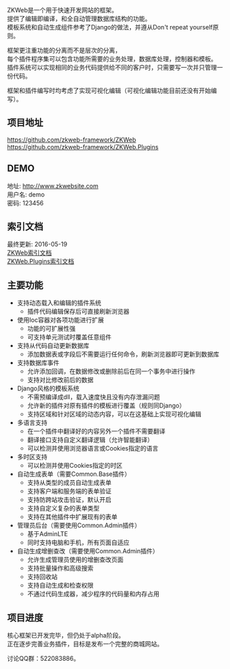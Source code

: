 ZKWeb是一个用于快速开发网站的框架。<br/>
提供了编辑即编译，和全自动管理数据库结构的功能。<br/>
模板系统和自动生成组件参考了Django的做法，并遵从Don't repeat yourself原则。<br/>

框架更注重功能的分离而不是层次的分离，<br/>
每个插件程序集可以包含功能所需要的业务处理，数据库处理，控制器和模板。<br/>
插件系统可以实现相同的业务代码提供给不同的客户时，只需要写一次并只管理一份代码。<br/>

框架和插件编写时均考虑了实现可视化编辑（可视化编辑功能目前还没有开始编写）。<br/>

### <h2>项目地址</h2>

<a href="https://github.com/zkweb-framework/ZKWeb" target="_blank">https://github.com/zkweb-framework/ZKWeb</a></br>
<a href="https://github.com/zkweb-framework/ZKWeb.Plugins" target="_blank">https://github.com/zkweb-framework/ZKWeb.Plugins</a>

### <h2>DEMO</h2>

地址: <a href="http://www.zkwebsite.com" target="_blank">http://www.zkwebsite.com</a><br/>
用户名: demo<br/>
密码: 123456<br/>

### <h2>索引文档</h2>

最终更新: 2016-05-19<br/>
<a href="../references/zkweb/html/annotated.html" target="_blank">ZKWeb索引文档</a></br>
<a href="../references/zkweb.plugins/html/annotated.html" target="_blank">ZKWeb.Plugins索引文档</a>

### <h2>主要功能</h2>

* 支持动态载入和编辑的插件系统
	* 插件代码编辑保存后可直接刷新浏览器
* 使用Ioc容器对各项功能进行扩展
	* 功能的可扩展性强
	* 可支持单元测试时覆盖任意组件
* 支持从代码自动更新数据库
	* 添加数据表或字段后不需要运行任何命令，刷新浏览器即可更新到数据库
* 支持数据库事件
	* 允许添加回调，在数据修改或删除前后在同一个事务中进行操作
	* 支持对比修改前后的数据
* Django风格的模板系统
	* 不需预编译成dll，载入速度快且没有内存泄漏问题
	* 允许新的插件对原有插件的模板进行覆盖（规则同Django）
	* 支持区域和针对区域的动态内容，可以在这基础上实现可视化编辑
* 多语言支持
	* 在一个插件中翻译好的内容另外一个插件不需要翻译
	* 翻译接口支持自定义翻译逻辑（允许智能翻译）
	* 可以检测并使用浏览器语言或Cookies指定的语言
* 多时区支持
	* 可以检测并使用Cookies指定的时区
* 自动生成表单（需要Common.Base插件）
	* 支持从类型的成员自动生成表单
	* 支持客户端和服务端的表单验证
	* 支持防跨站攻击验证，默认开启
	* 支持自定义复杂的表单类型
	* 支持在其他插件中扩展现有的表单
* 管理员后台（需要使用Common.Admin插件）
	* 基于AdminLTE
	* 同时支持电脑和手机，所有页面自适应
* 自动生成增删查改（需要使用Common.Admin插件）
	* 允许生成管理员使用的增删查改页面
	* 支持批量操作和高级搜索
	* 支持回收站
	* 支持自动生成和检查权限
	* 不通过代码生成器，减少程序的代码量和内存占用

### <h2>项目进度</h2>

核心框架已开发完毕，但仍处于alpha阶段。</br>
正在逐步完善业务插件，目标是发布一个完整的商城网站。

讨论QQ群：522083886。
